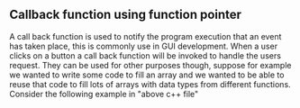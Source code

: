 ## Callback function using function pointer
A call back function is used to notify the program execution that an event has taken place, this is commonly use in GUI development. When a user clicks on a button a call back function will be invoked to handle the users request. They can be used for other purposes though, suppose for example we wanted to write some code to fill an array and we wanted to be able to reuse that code to fill lots of
arrays with data types from different functions. Consider the following example in "above c++ file"

